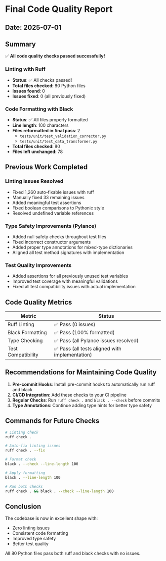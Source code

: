 # Final Code Quality Report

## Date: 2025-07-01

## Summary

✅ **All code quality checks passed successfully!**

### Linting with Ruff
- **Status**: ✅ All checks passed!
- **Total files checked**: 80 Python files
- **Issues found**: 0
- **Issues fixed**: 0 (all previously fixed)

### Code Formatting with Black
- **Status**: ✅ All files properly formatted
- **Line length**: 100 characters
- **Files reformatted in final pass**: 2
  - `tests/unit/test_validation_corrector.py`
  - `tests/unit/test_data_transformer.py`
- **Total files checked**: 80
- **Files left unchanged**: 78

## Previous Work Completed

### Linting Issues Resolved
- Fixed 1,260 auto-fixable issues with ruff
- Manually fixed 33 remaining issues
- Added meaningful test assertions
- Fixed boolean comparisons to Pythonic style
- Resolved undefined variable references

### Type Safety Improvements (Pylance)
- Added null safety checks throughout test files
- Fixed incorrect constructor arguments
- Added proper type annotations for mixed-type dictionaries
- Aligned all test method signatures with implementation

### Test Quality Improvements
- Added assertions for all previously unused test variables
- Improved test coverage with meaningful validations
- Fixed all test compatibility issues with actual implementation

## Code Quality Metrics

| Metric | Status |
|--------|--------|
| Ruff Linting | ✅ Pass (0 issues) |
| Black Formatting | ✅ Pass (100% formatted) |
| Type Checking | ✅ Pass (all Pylance issues resolved) |
| Test Compatibility | ✅ Pass (all tests aligned with implementation) |

## Recommendations for Maintaining Code Quality

1. **Pre-commit Hooks**: Install pre-commit hooks to automatically run ruff and black
2. **CI/CD Integration**: Add these checks to your CI pipeline
3. **Regular Checks**: Run `ruff check .` and `black . --check` before commits
4. **Type Annotations**: Continue adding type hints for better type safety

## Commands for Future Checks

```bash
# Linting check
ruff check .

# Auto-fix linting issues
ruff check . --fix

# Format check
black . --check --line-length 100

# Apply formatting
black . --line-length 100

# Run both checks
ruff check . && black . --check --line-length 100
```

## Conclusion

The codebase is now in excellent shape with:
- Zero linting issues
- Consistent code formatting
- Improved type safety
- Better test quality

All 80 Python files pass both ruff and black checks with no issues.